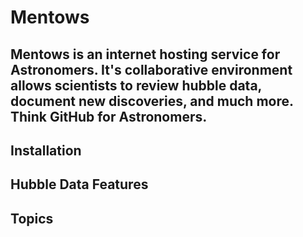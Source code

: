 # Mentows
Mentows is an internet hosting service for Astronomers. It's collaborative environment allows scientists to review hubble data, document new discoveries, and much more. Think GitHub for Astronomers.
---
Installation
---
Hubble Data Features
--- 
Topics 
---